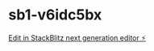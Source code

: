 # sb1-v6idc5bx

[Edit in StackBlitz next generation editor ⚡️](https://stackblitz.com/~/github.com/G384532023/sb1-v6idc5bx)